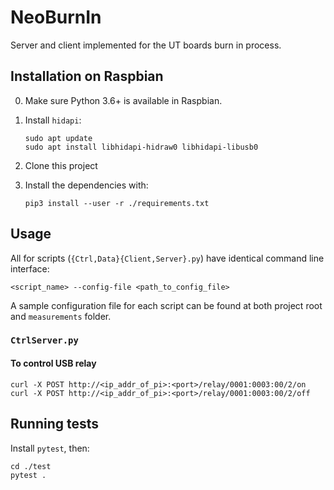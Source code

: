 # NeoBurnIn
Server and client implemented for the UT boards burn in process.


## Installation on Raspbian

0. Make sure Python 3.6+ is available in Raspbian.

1. Install `hidapi`:
    ```
    sudo apt update
    sudo apt install libhidapi-hidraw0 libhidapi-libusb0
    ```

2. Clone this project
3. Install the dependencies with:
    ```
    pip3 install --user -r ./requirements.txt
    ```


## Usage
All for scripts (`{Ctrl,Data}{Client,Server}.py`) have identical command line
interface:
```
<script_name> --config-file <path_to_config_file>
```

A sample configuration file for each script can be found at both project root
and `measurements` folder.


### `CtrlServer.py`
#### To control USB relay
```
curl -X POST http://<ip_addr_of_pi>:<port>/relay/0001:0003:00/2/on
curl -X POST http://<ip_addr_of_pi>:<port>/relay/0001:0003:00/2/off
```


## Running tests
Install `pytest`, then:
```
cd ./test
pytest .
```
